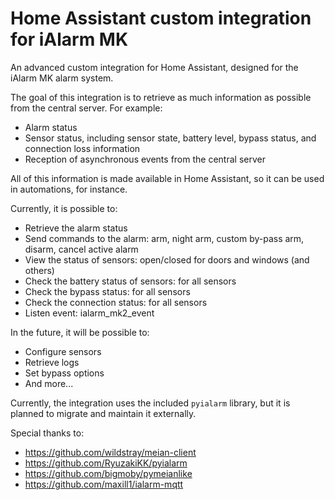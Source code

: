 # Home Assistant custom integration for iAlarm MK

An advanced custom integration for Home Assistant, designed for the iAlarm MK alarm system.

The goal of this integration is to retrieve as much information as possible from the central server. For example:
- Alarm status
- Sensor status, including sensor state, battery level, bypass status, and connection loss information
- Reception of asynchronous events from the central server

All of this information is made available in Home Assistant, so it can be used in automations, for instance.

Currently, it is possible to:
- Retrieve the alarm status
- Send commands to the alarm: arm, night arm, custom by-pass arm, disarm, cancel active alarm
- View the status of sensors: open/closed for doors and windows (and others)
- Check the battery status of sensors: for all sensors
- Check the bypass status: for all sensors
- Check the connection status: for all sensors
- Listen event: ialarm_mk2_event

In the future, it will be possible to:
- Configure sensors
- Retrieve logs
- Set bypass options
- And more...

Currently, the integration uses the included `pyialarm` library, but it is planned to migrate and maintain it externally.

Special thanks to:
- https://github.com/wildstray/meian-client
- https://github.com/RyuzakiKK/pyialarm
- https://github.com/bigmoby/pymeianlike
- https://github.com/maxill1/ialarm-mqtt
